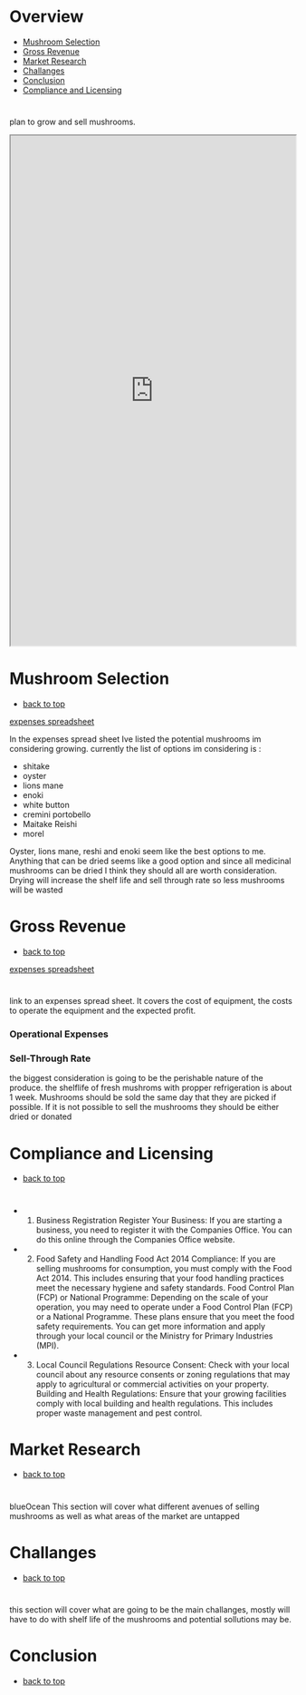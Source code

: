# Overview

- [Mushroom Selection](#mushroom-selection)
- [Gross Revenue](#gross-revenue)
- [Market Research](#market-research)
- [Challanges](#challanges)
- [Conclusion](#conclusion)
- [Compliance and Licensing](#compliance-and-licensing)
#

plan to grow and sell mushrooms.

<iframe src="https://docs.google.com/spreadsheets/d/1GdVWtft6AXkHJIuaj2r5rlEKIhKqX9Vq2fh8OYfBSTU/edit?gid=0#gid=0" width="100%" height="900"></iframe>




# Mushroom Selection
- [back to top](#overview)

[expenses spreadsheet](https://docs.google.com/spreadsheets/d/1GdVWtft6AXkHJIuaj2r5rlEKIhKqX9Vq2fh8OYfBSTU/edit?gid=0#gid=0) 

In the expenses spread sheet Ive listed the potential mushrooms im considering growing.
currently the list of options im considering is  :
- shitake 
-	oyster
-	lions mane
-	enoki
-	white button
-	cremini	portobello
-	Maitake	Reishi
-	morel

Oyster, lions mane, reshi and enoki  seem like the best options to me. Anything that can be dried seems like a good option and since all medicinal mushrooms can be dried I think they should all are worth consideration. Drying will increase the shelf life and sell through rate so less mushrooms will be wasted



# Gross Revenue  
- [back to top](#overview)

[expenses spreadsheet](https://docs.google.com/spreadsheets/d/1GdVWtft6AXkHJIuaj2r5rlEKIhKqX9Vq2fh8OYfBSTU/edit?gid=0#gid=0) 
#
link to an expenses spread sheet. It covers the cost of equipment, the costs to operate the equipment and the expected profit.


### Operational Expenses

    

### Sell-Through Rate
the biggest consideration is going to be the perishable nature of the produce.
the shelflife of fresh mushroms with propper refrigeration is about 1 week. Mushrooms should be sold the same day that they are picked if possible. If it is not possible to sell the mushrooms they should be either dried or donated



# Compliance and Licensing
- [back to top](#overview)
#
- 1. Business Registration
Register Your Business: If you are starting a business, you need to register it with the Companies Office. You can do this online through the Companies Office website.
- 2. Food Safety and Handling
Food Act 2014 Compliance: If you are selling mushrooms for consumption, you must comply with the Food Act 2014. This includes ensuring that your food handling practices meet the necessary hygiene and safety standards.
Food Control Plan (FCP) or National Programme: Depending on the scale of your operation, you may need to operate under a Food Control Plan (FCP) or a National Programme. These plans ensure that you meet the food safety requirements. You can get more information and apply through your local council or the Ministry for Primary Industries (MPI).
- 3. Local Council Regulations
Resource Consent: Check with your local council about any resource consents or zoning regulations that may apply to agricultural or commercial activities on your property.
Building and Health Regulations: Ensure that your growing facilities comply with local building and health regulations. This includes proper waste management and pest control.




# Market Research
- [back to top](#overview)
#
blueOcean
This section will cover what different avenues of selling mushrooms as well as what areas of the market are untapped
# Challanges
- [back to top](#overview)
#
this section will cover what are going to be the main challanges, mostly will have to do with shelf life of the mushrooms and potential sollutions may be.



# Conclusion
- [back to top](#overview)
#






